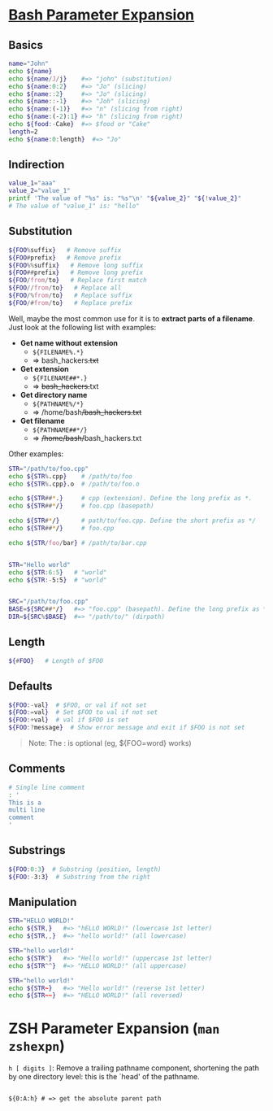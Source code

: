 # [Bash Parameter Expansion](https://wiki.bash-hackers.org/syntax/pe)

## Basics

```bash
name="John"
echo ${name}
echo ${name/J/j}    #=> "john" (substitution)
echo ${name:0:2}    #=> "Jo" (slicing)
echo ${name::2}     #=> "Jo" (slicing)
echo ${name::-1}    #=> "Joh" (slicing)
echo ${name:(-1)}   #=> "n" (slicing from right)
echo ${name:(-2):1} #=> "h" (slicing from right)
echo ${food:-Cake}  #=> $food or "Cake"
length=2
echo ${name:0:length}  #=> "Jo"
```

## Indirection

```bash
value_1="aaa"
value_2="value_1"
printf 'The value of "%s" is: "%s"\n' "${value_2}" "${!value_2}"
# The value of "value_1" is: "hello"
```

## Substitution

```bash
${FOO%suffix}   # Remove suffix
${FOO#prefix}   # Remove prefix
${FOO%%suffix}   # Remove long suffix
${FOO##prefix}   # Remove long prefix
${FOO/from/to}   # Replace first match
${FOO//from/to}   # Replace all
${FOO/%from/to}   # Replace suffix
${FOO/#from/to}   # Replace prefix
```

Well, maybe the most common use for it is to **extract parts of a filename**. Just look at the following list with
examples:

- **Get name without extension**
  - `${FILENAME%.*}`
  - ⇒ bash_hackers~~.txt~~
- **Get extension**
  - `${FILENAME##*.}`
  - ⇒ ~~bash_hackers.~~txt
- **Get directory name**
  - `${PATHNAME%/*}`
  - ⇒ /home/bash~~/bash_hackers.txt~~
- **Get filename**
  - `${PATHNAME##*/}`
  - ⇒ ~~/home/bash/~~bash_hackers.txt

Other examples:

```bash
STR="/path/to/foo.cpp"
echo ${STR%.cpp}    # /path/to/foo
echo ${STR%.cpp}.o  # /path/to/foo.o

echo ${STR##*.}     # cpp (extension). Define the long prefix as *.
echo ${STR##*/}     # foo.cpp (basepath)

echo ${STR#*/}      # path/to/foo.cpp. Define the short prefix as */
echo ${STR##*/}     # foo.cpp

echo ${STR/foo/bar} # /path/to/bar.cpp


STR="Hello world"
echo ${STR:6:5}   # "world"
echo ${STR:-5:5}  # "world"


SRC="/path/to/foo.cpp"
BASE=${SRC##*/}   #=> "foo.cpp" (basepath). Define the long prefix as */
DIR=${SRC%$BASE}  #=> "/path/to/" (dirpath)
```

## Length

```bash
${#FOO}   # Length of $FOO
```

## Defaults

```bash
${FOO:-val}  # $FOO, or val if not set
${FOO:=val}  # Set $FOO to val if not set
${FOO:+val}  # val if $FOO is set
${FOO:?message}  # Show error message and exit if $FOO is not set
```

> Note: The : is optional (eg, \${FOO=word} works)

## Comments

```bash
# Single line comment
: '
This is a
multi line
comment
'
```

## Substrings

```bash
${FOO:0:3}  # Substring (position, length)
${FOO:-3:3}  # Substring from the right
```

## Manipulation

```bash
STR="HELLO WORLD!"
echo ${STR,}   #=> "hELLO WORLD!" (lowercase 1st letter)
echo ${STR,,}  #=> "hello world!" (all lowercase)

STR="hello world!"
echo ${STR^}   #=> "Hello world!" (uppercase 1st letter)
echo ${STR^^}  #=> "HELLO WORLD!" (all uppercase)

STR="hello world!"
echo ${STR~}   #=> "Hello world!" (reverse 1st letter)
echo ${STR~~}  #=> "HELLO WORLD!" (all reversed)
```

# ZSH Parameter Expansion (`man zshexpn`)

`h [ digits ]`: Remove a trailing pathname component, shortening the path by one directory level: this is the `head' of
the pathname.

```

${0:A:h} # => get the absolute parent path
```
